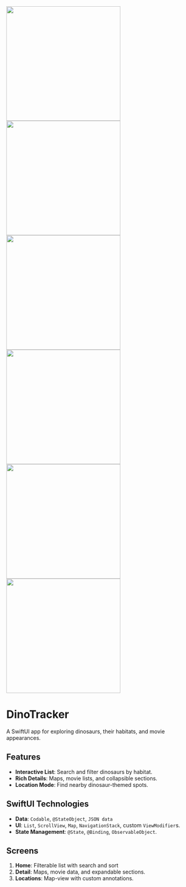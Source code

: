 <img src="https://github.com/Bardashevsky/JPApexPredators/blob/main/JPApexPredators/PreviewImages/1.png?raw=true" width="300"/>
<img src="https://github.com/Bardashevsky/JPApexPredators/blob/main/JPApexPredators/PreviewImages/2.png?raw=true" width="300"/>
<img src="https://github.com/Bardashevsky/JPApexPredators/blob/main/JPApexPredators/PreviewImages/3.png?raw=true" width="300"/>
<img src="https://github.com/Bardashevsky/JPApexPredators/blob/main/JPApexPredators/PreviewImages/4.png?raw=true" width="300"/>
<img src="https://github.com/Bardashevsky/JPApexPredators/blob/main/JPApexPredators/PreviewImages/5.png?raw=true" width="300"/>
<img src="https://github.com/Bardashevsky/JPApexPredators/blob/main/JPApexPredators/PreviewImages/6.png?raw=true" width="300"/>

# DinoTracker  
A SwiftUI app for exploring dinosaurs, their habitats, and movie appearances.  

## Features  
- **Interactive List**: Search and filter dinosaurs by habitat.  
- **Rich Details**: Maps, movie lists, and collapsible sections.  
- **Location Mode**: Find nearby dinosaur-themed spots.  

## SwiftUI Technologies  
- **Data**: `Codable`, `@StateObject`, `JSON data`
- **UI**: `List`, `ScrollView`, `Map`, `NavigationStack`, custom `ViewModifier`s.  
- **State Management**: `@State`, `@Binding`, `ObservableObject`.  

## Screens  
1. **Home**: Filterable list with search and sort
2. **Detail**: Maps, movie data, and expandable sections.  
3. **Locations**: Map-view with custom annotations.  
